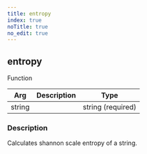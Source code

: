 ```yaml
---
title: entropy
index: true
noTitle: true
no_edit: true
---
```




<div class="vql_item"></div>


## entropy
<span class='vql_type label label-warning pull-right page-header'>Function</span>



<div class="vqlargs"></div>

Arg | Description | Type
----|-------------|-----
string||string (required)

### Description

Calculates shannon scale entropy of a string.

